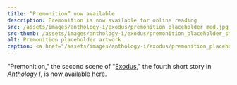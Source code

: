 ```yaml
---
title: “Premonition” now available
description: Premonition is now available for online reading
src: /assets/images/anthology-i/exodus/premonition_placeholder_med.jpg
src-thumb: /assets/images/anthology-i/exodus/premonition_placeholder_small.jpg
alt: Premonition placeholder artwork
caption: <a href="/assets/images/anthology-i/exodus/premonition_placeholder.jpg" target="_blank">AI placeholder artwork</a> generated above using <a href="https://creator.nightcafe.studio/creation/ghrWAZc38NiRP4psCvOM" target="_blank">Juggernaut XL 8.0</a> — <a href="https://creativecommons.org/publicdomain/zero/1.0/" target="_blank">CC0 1.0</a>
---
```


"Premonition," the second scene of "[Exodus](/anthology-i/exodus/)," the fourth short story in *[Anthology I](/anthology-i/)*, is now available [here](/anthology-i/exodus/premonition/).